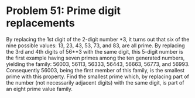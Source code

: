 # Problem 51: Prime digit replacements
By replacing the 1st digit of the 2-digit number \*3, it turns out that
six of the nine possible values: 13, 23, 43, 53, 73, and 83, are all
prime. By replacing the 3rd and 4th digits of 56\*\*3 with the same
digit, this 5-digit number is the first example having seven primes
among the ten generated numbers, yielding the family: 56003, 56113,
56333, 56443, 56663, 56773, and 56993. Consequently 56003, being the
first member of this family, is the smallest prime with this property.
Find the smallest prime which, by replacing part of the number (not
necessarily adjacent digits) with the same digit, is part of an eight
prime value family.
